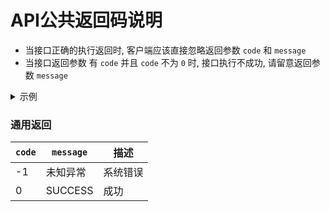 # API公共返回码说明

- 当接口正确的执行返回时, 客户端应该直接忽略返回参数 `code` 和 `message`
- 当接口返回参数 有 `code` 并且 `code` 不为 `0` 时, 接口执行不成功, 请留意返回参数 `message`

<details>
<summary>示例</summary>

|参数名 | 变量 |类型 | 必填 | 描述|示例|
|--------|--------|--------|--------|--------|--------|
|返回码| code | int| 否|  参考公共错误码|0|
|描述信息| message | string[1,128]| 否|  描述信息|SUCCESS|

无返回值接口执行成功, 客户端请忽略错误码
``` json 
{"code":0, "message": "SUCCESS"}
```

有返回值接口执行成功
``` json
{"token":"xxxx", "expires_in": "7200"}
```

接口执行失败
``` json
{"code":-1, "message": "未知异常"}
```

</details>

### 通用返回
| `code` | `message` |描述|
|--------|--------|--------|
|-1| 未知异常 | 系统错误|
|0 | SUCCESS | 成功    |
